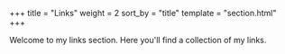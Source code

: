 +++
title = "Links"
weight = 2
sort_by = "title"
template = "section.html"
+++

Welcome to my links section. Here you'll find a collection of my links.